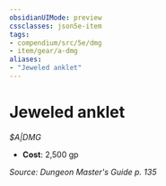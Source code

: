 ```yaml
---
obsidianUIMode: preview
cssclasses: json5e-item
tags:
- compendium/src/5e/dmg
- item/gear/a-dmg
aliases: 
- "Jeweled anklet"
---
```

# Jeweled anklet
*$A|DMG*  

- **Cost**: 2,500 gp

*Source: Dungeon Master's Guide p. 135*